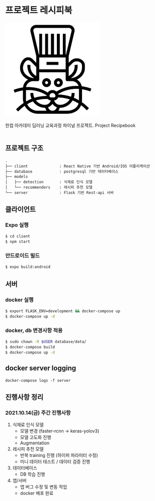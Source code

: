 # 프로젝트 레시피북

<img src="./hamster.png" width='300px' />

한컴 아카데미 딥러닝 교육과정 파이널 프로젝트. Project Recipebook
<br/><br/>


## 프로젝트 구조
```
.
├── client              : React Native 기반 Android/IOS 어플리케이션
├── database            : postgresql 기반 데이터베이스
├── models
│   ├── detection       : 식재료 인식 모델
│   └── recommenders    : 레시피 추천 모델
└── server              : Flask 기반 Rest-api 서버
```

## 클라이언트
### Expo 실행
```bash
$ cd client
$ npm start
```

### 안드로이드 빌드
```bash
$ expo build:android
```

## 서버
### docker 실행
```bash
$ export FLASK_ENV=development && docker-compose up
$ docker-compose up -d
```

### docker, db 변경사항 적용
```bash
$ sudo chown -R $USER database/data/
$ docker-compose build
$ docker-compose up -d
```

## docker server logging
```
docker-compose logs -f server
```

## 진행사항 정리
### 2021.10.14(금) 주간 진행사항
1. 식재료 인식 모델
    - 모델 변경 (faster-rcnn -> keras-yolov3)
    - 모델 고도화 진행
    - Augmentation
2. 레시피 추천 모델
    - 반복 training 진행 (하이퍼 파라미터 수정)
    - 미니 데이터 테스트 / 데이터 검증 진행
3. 데이터베이스
    - DB 학습 진행
4. 앱/서버
    - 앱 버그 수정 및 변동 작업
    - docker 배포 완료

